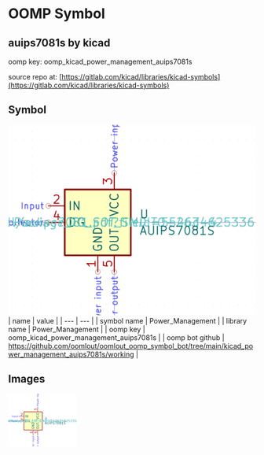 # OOMP Symbol  
## auips7081s  by kicad  
  
oomp key: oomp_kicad_power_management_auips7081s  
  
source repo at: [https://gitlab.com/kicad/libraries/kicad-symbols](https://gitlab.com/kicad/libraries/kicad-symbols)  
## Symbol  
  
[![working.png](working_600.png)](working.png)  
| name | value | 
| --- | --- | 
| symbol name | Power_Management | 
| library name | Power_Management | 
| oomp key | oomp_kicad_power_management_auips7081s | 
| oomp bot github | https://github.com/oomlout/oomlout_oomp_symbol_bot/tree/main/kicad_power_management_auips7081s/working | 
## Images  
  
[![working.png](working_140.png)](working.png)  
